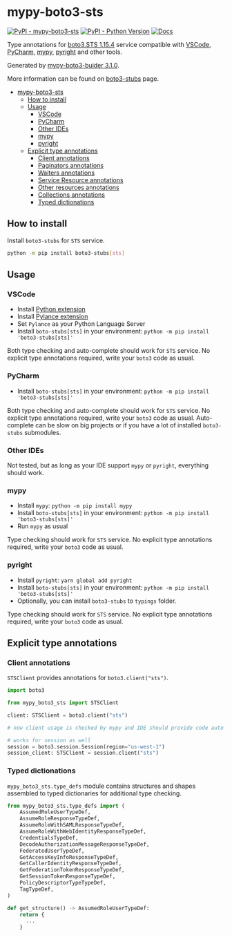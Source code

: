 # mypy-boto3-sts

[![PyPI - mypy-boto3-sts](https://img.shields.io/pypi/v/mypy-boto3-sts.svg?color=blue)](https://pypi.org/project/mypy-boto3-sts)
[![PyPI - Python Version](https://img.shields.io/pypi/pyversions/mypy-boto3-sts.svg?color=blue)](https://pypi.org/project/mypy-boto3-sts)
[![Docs](https://img.shields.io/readthedocs/mypy-boto3-builder.svg?color=blue)](https://mypy-boto3-builder.readthedocs.io/)

Type annotations for
[boto3.STS 1.15.4](https://boto3.amazonaws.com/v1/documentation/api/1.15.4/reference/services/sts.html#STS) service
compatible with
[VSCode](https://code.visualstudio.com/),
[PyCharm](https://www.jetbrains.com/pycharm/),
[mypy](https://github.com/python/mypy),
[pyright](https://github.com/microsoft/pyright)
and other tools.

Generated by [mypy-boto3-buider 3.1.0](https://github.com/vemel/mypy_boto3_builder).

More information can be found on [boto3-stubs](https://pypi.org/project/boto3-stubs/) page.

- [mypy-boto3-sts](#mypy-boto3-sts)
  - [How to install](#how-to-install)
  - [Usage](#usage)
    - [VSCode](#vscode)
    - [PyCharm](#pycharm)
    - [Other IDEs](#other-ides)
    - [mypy](#mypy)
    - [pyright](#pyright)
  - [Explicit type annotations](#explicit-type-annotations)
    - [Client annotations](#client-annotations)
    - [Paginators annotations](#paginators-annotations)
    - [Waiters annotations](#waiters-annotations)
    - [Service Resource annotations](#service-resource-annotations)
    - [Other resources annotations](#other-resources-annotations)
    - [Collections annotations](#collections-annotations)
    - [Typed dictionations](#typed-dictionations)

## How to install

Install `boto3-stubs` for `STS` service.

```bash
python -m pip install boto3-stubs[sts]
```

## Usage

### VSCode

- Install [Python extension](https://marketplace.visualstudio.com/items?itemName=ms-python.python)
- Install [Pylance extension](https://marketplace.visualstudio.com/items?itemName=ms-python.vscode-pylance)
- Set `Pylance` as your Python Language Server
- Install `boto-stubs[sts]` in your environment: `python -m pip install 'boto3-stubs[sts]'`

Both type checking and auto-complete should work for `STS` service.
No explicit type annotations required, write your `boto3` code as usual.

### PyCharm

- Install `boto-stubs[sts]` in your environment: `python -m pip install 'boto3-stubs[sts]'`

Both type checking and auto-complete should work for `STS` service.
No explicit type annotations required, write your `boto3` code as usual.
Auto-complete can be slow on big projects or if you have a lot of installed `boto3-stubs` submodules.

### Other IDEs

Not tested, but as long as your IDE support `mypy` or `pyright`, everything should work.

### mypy

- Install `mypy`: `python -m pip install mypy`
- Install `boto-stubs[sts]` in your environment: `python -m pip install 'boto3-stubs[sts]'`
- Run `mypy` as usual

Type checking should work for `STS` service.
No explicit type annotations required, write your `boto3` code as usual.

### pyright

- Install `pyright`: `yarn global add pyright`
- Install `boto-stubs[sts]` in your environment: `python -m pip install 'boto3-stubs[sts]'`
- Optionally, you can install `boto3-stubs` to `typings` folder.

Type checking should work for `STS` service.
No explicit type annotations required, write your `boto3` code as usual.

## Explicit type annotations

### Client annotations

`STSClient` provides annotations for `boto3.client("sts")`.

```python
import boto3

from mypy_boto3_sts import STSClient

client: STSClient = boto3.client("sts")

# now client usage is checked by mypy and IDE should provide code auto-complete

# works for session as well
session = boto3.session.Session(region="us-west-1")
session_client: STSClient = session.client("sts")
```








### Typed dictionations

`mypy_boto3_sts.type_defs` module contains structures and shapes assembled
to typed dictionaries for additional type checking.

```python
from mypy_boto3_sts.type_defs import (
    AssumedRoleUserTypeDef,
    AssumeRoleResponseTypeDef,
    AssumeRoleWithSAMLResponseTypeDef,
    AssumeRoleWithWebIdentityResponseTypeDef,
    CredentialsTypeDef,
    DecodeAuthorizationMessageResponseTypeDef,
    FederatedUserTypeDef,
    GetAccessKeyInfoResponseTypeDef,
    GetCallerIdentityResponseTypeDef,
    GetFederationTokenResponseTypeDef,
    GetSessionTokenResponseTypeDef,
    PolicyDescriptorTypeTypeDef,
    TagTypeDef,
)

def get_structure() -> AssumedRoleUserTypeDef:
    return {
      ...
    }
```
